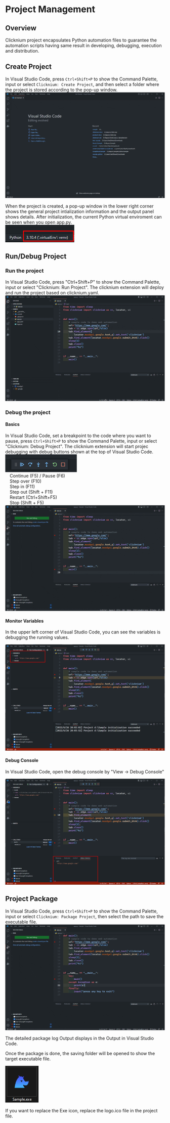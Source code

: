 
# Project Management

## Overview
Clicknium project encapsulates Python automation files to guarantee the automation scripts having same result in developing, debugging, execution and distribution. 

## Create Project

In Visual Studio Code, press `Ctrl+Shift+P` to show the Command Palette, input or select `Clicknium: Create Project`, and then select a folder where the project is stored according to the pop-up window.
![project create](../../img/create_project.gif)

When the project is created, a pop-up window in the lower right corner shows the general project intialization information and the output panel shows details. After initialization, the current Python virtual enviroment can be seen when you open app.py.  
![project create](../../img/create_project_apppy_env.png)

## Run/Debug Project

### Run the project

In Visual Studio Code, press "Ctrl+Shift+P" to show the Command Palette, input or select "Clicknium: Run Project". The clicknium extension will deploy and run the project based on clicknium.yaml.
![project run](../../img/run_project.gif) 

### Debug the project

#### Basics

In Visual Studio Code, set a breakpoint to the code where you want to pause,
press `Ctrl+Shift+P` to show the Command Palette, input or select "Clicknium: Debug Project". The clicknium extension will start projec debugging with debug buttons shown at the top of Visual Studio Code.  
![project debug](../../img/debug_project_3.png)  
&emsp;Continue (F5) / Pause (F6)  
&emsp;Step over (F10)  
&emsp;Step in (F11)  
&emsp;Step out (Shift + F11)  
&emsp;Restart (Ctrl+Shift+F5)  
&emsp;Stop (Shift + F5)  
![project debug](../../img/debug_project.gif)

#### Monitor Variables

In the upper left corner of Visual Studio Code, you can see the variables is debugging the running values.  

![project debug](../../img/debug_project_1.png)

#### Debug Console

In Visual Studio Code, open the debug console by "View -> Debug Console"   

![project debug console](../../img/debug_project_2.png)


## Project Package

In Visual Studio Code, press `Ctrl+Shift+P` to show the Command Palette, input or select `Clicknium: Package Project`, then select the path to save the executable file.
![](../../img/pack_project.gif)

The detailed package log Output displays in the Output in Visual Studio Code.

Once the package is done, the saving folder will be opened to show the target executable file.

![pack project result](../../img/pack_project_result.png)

If you want to replace the Exe icon, replace the logo.ico file in the project file. 